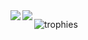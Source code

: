 <a href="https://tanacchi.github.io/">
  <img align="left" src="https://github-readme-stats.vercel.app/api?username=tanacchi&count_private=true&show_icons=true&include_all_commits=true" />
</span>
<a href="https://tanacchi.github.io/">
  <img align="left" src="https://github-readme-stats.vercel.app/api/top-langs/?username=tanacchi&&hide=jupyter%20notebook,tex&langs_count=10&layout=compact"/>
</a>
<p>   
  
  ![trophies](https://github-profile-trophy.vercel.app/?username=tanacchi&column=7&margin-w=8)

<p>
<!--
**tanacchi/tanacchi** is a ✨ _special_ ✨ repository because its `README.md` (this file) appears on your GitHub profile.

Here are some ideas to get you started:

- 🔭 I’m currently working on ...
- 🌱 I’m currently learning ...
- 👯 I’m looking to collaborate on ...
- 🤔 I’m looking for help with ...
- 💬 Ask me about ...
- 📫 How to reach me: ...
- 😄 Pronouns: ...
- ⚡ Fun fact: ...
-->
